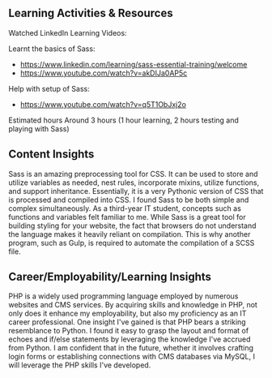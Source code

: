 ## Learning Activities & Resources
Watched LinkedIn Learning Videos:

Learnt the basics of Sass:
- https://www.linkedin.com/learning/sass-essential-training/welcome
- https://www.youtube.com/watch?v=akDIJa0AP5c

Help with setup of Sass:
- https://www.youtube.com/watch?v=q5T1ObJxj2o


Estimated hours
Around 3 hours (1 hour learning, 2 hours testing and playing with Sass)

## Content Insights
Sass is an amazing preprocessing tool for CSS. It can be used to store and utilize variables as needed, nest rules, incorporate mixins, utilize functions, and support inheritance. Essentially, it is a very Pythonic version of CSS that is processed and compiled into CSS. I found Sass to be both simple and complex simultaneously. As a third-year IT student, concepts such as functions and variables felt familiar to me. While Sass is a great tool for building styling for your website, the fact that browsers do not understand the language makes it heavily reliant on compilation. This is why another program, such as Gulp, is required to automate the compilation of a SCSS file.

## Career/Employability/Learning Insights
PHP is a widely used programming language employed by numerous websites and CMS services. By acquiring skills and knowledge in PHP, not only does it enhance my employability, but also my proficiency as an IT career professional. One insight I've gained is that PHP bears a striking resemblance to Python. I found it easy to grasp the layout and format of echoes and if/else statements by leveraging the knowledge I've accrued from Python. I am confident that in the future, whether it involves crafting login forms or establishing connections with CMS databases via MySQL, I will leverage the PHP skills I've developed.
